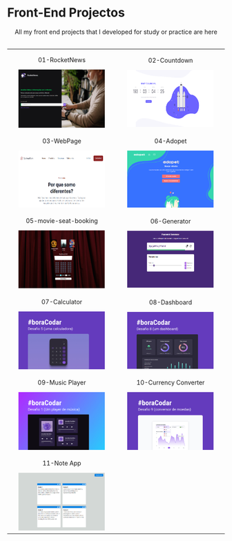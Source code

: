 # Front-End Projectos
<p align="center">
    All my front end projects that I developed for study or practice are here
    <br><br>
    <table align="center">
        <tr align="center">
            <td width="300">
                <p align="center">01-RocketNews</p>
                <a href="01-RocketNews"><img width="200" src="01-RocketNews/01-preview.png"/></a>
            </td>
            <td width="300">
                <p align="center">02-Countdown</p>
                <a href="02-Countdown"><img width="200" height="132"src="img/02-preview.png"/></a>
            </td>
        </tr>
        <tr align="center">
            <td width="300">
                <p align="center">03-WebPage</p>
                <a href="03-WebPage"><img width="200" height="132" src="img/03-preview.png"/></a>
            </td>
            <td width="300">
                <p align="center">04-Adopet</p>
                <a href="04-Adopet"><img width="200" height="132" src="img/04-preview.png"/></a>
            </td>
        </tr>
        <tr align="center">
            <td width="300">
                <p align="center">05-movie-seat-booking</p>
                <a href="05-movie-seat-booking"><img width="200" height="134" src="img/05-preview.png"></a>
            </td>
            <td width="300">
                <p align="center">06-Generator</p>
                <a href="06-Generator"><img width="200" height="132" src="img/06-preview.png"/></a>
            </td>
        </tr>
        <tr align="center">
            <td width="300">
                <p align="center">07-Calculator</p>
                <a href="07-Calculator"><img width="200" height="134" src="img/07-preview1.jpg"></a>
            </td>
            <td width="300">
                <p align="center">08-Dashboard</p>
                <a href="08-Dashboard"><img width="200" height="132" src="img/08-preview.jpg"/></a>
            </td>
        </tr>
        <tr align="center">
            <td width="300">
                <p align="center">09-Music Player</p>
                <a href="09-Music-Player"><img width="200" height="134" src="img/preview.jpg"></a>
            </td>
            <td width="300">
                <p align="center">10-Currency Converter</p>
                <a href="10-Currency"><img width="200" height="134" src="img/10-preview.jpg"></a>
            </td>
        </tr>
        <tr align="center">
            <td width="300">
                <p align="center">11-Note App</p>
                <a href="11-Note"><img width="200" height="134" src="img/11-preview.png"></a>
            </td>
        </tr>
    </table>
</p>
